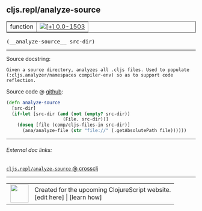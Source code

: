 ## cljs.repl/analyze-source



 <table border="1">
<tr>
<td>function</td>
<td><a href="https://github.com/cljsinfo/cljs-api-docs/tree/0.0-1503"><img valign="middle" alt="[+] 0.0-1503" title="Added in 0.0-1503" src="https://img.shields.io/badge/+-0.0--1503-lightgrey.svg"></a> </td>
</tr>
</table>


 <samp>
(__analyze-source__ src-dir)<br>
</samp>

---





Source docstring:

```
Given a source directory, analyzes all .cljs files. Used to populate
(:cljs.analyzer/namespaces compiler-env) so as to support code reflection.
```


Source code @ [github](https://github.com/clojure/clojurescript/blob/r2156/src/clj/cljs/repl.clj#L172-L179):

```clj
(defn analyze-source
  [src-dir]
  (if-let [src-dir (and (not (empty? src-dir))
                     (File. src-dir))]
    (doseq [file (comp/cljs-files-in src-dir)]
      (ana/analyze-file (str "file://" (.getAbsolutePath file))))))
```

<!--
Repo - tag - source tree - lines:

 <pre>
clojurescript @ r2156
└── src
    └── clj
        └── cljs
            └── <ins>[repl.clj:172-179](https://github.com/clojure/clojurescript/blob/r2156/src/clj/cljs/repl.clj#L172-L179)</ins>
</pre>

-->

---



###### External doc links:

[`cljs.repl/analyze-source` @ crossclj](http://crossclj.info/fun/cljs.repl/analyze-source.html)<br>

---

 <table>
<tr><td>
<img valign="middle" align="right" width="48px" src="http://i.imgur.com/Hi20huC.png">
</td><td>
Created for the upcoming ClojureScript website.<br>
[edit here] | [learn how]
</td></tr></table>

[edit here]:https://github.com/cljsinfo/cljs-api-docs/blob/master/cljsdoc/cljs.repl_analyze-source.cljsdoc
[learn how]:https://github.com/cljsinfo/cljs-api-docs/wiki/cljsdoc-files

<!--

This information was too distracting to show to readers, but I'll leave it
commented here since it is helpful to:

- pretty-print the data used to generate this document
- and show how to retrieve that data



The API data for this symbol:

```clj
{:ns "cljs.repl",
 :name "analyze-source",
 :signature ["[src-dir]"],
 :history [["+" "0.0-1503"]],
 :type "function",
 :full-name-encode "cljs.repl_analyze-source",
 :source {:code "(defn analyze-source\n  [src-dir]\n  (if-let [src-dir (and (not (empty? src-dir))\n                     (File. src-dir))]\n    (doseq [file (comp/cljs-files-in src-dir)]\n      (ana/analyze-file (str \"file://\" (.getAbsolutePath file))))))",
          :title "Source code",
          :repo "clojurescript",
          :tag "r2156",
          :filename "src/clj/cljs/repl.clj",
          :lines [172 179]},
 :full-name "cljs.repl/analyze-source",
 :docstring "Given a source directory, analyzes all .cljs files. Used to populate\n(:cljs.analyzer/namespaces compiler-env) so as to support code reflection."}

```

Retrieve the API data for this symbol:

```clj
;; from Clojure REPL
(require '[clojure.edn :as edn])
(-> (slurp "https://raw.githubusercontent.com/cljsinfo/cljs-api-docs/catalog/cljs-api.edn")
    (edn/read-string)
    (get-in [:symbols "cljs.repl/analyze-source"]))
```

-->
